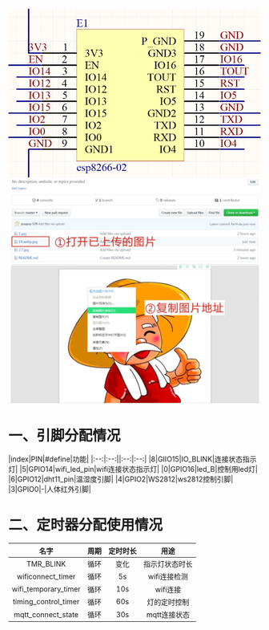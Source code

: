 ![esp8266-2_IO](https://github.com/sqbbingo/image/blob/master/grand_desig_image/esp8266_io.png)
![](https://github.com/youyou-579/123/blob/master/2.8.jpg?raw=true)
# 一、引脚分配情况
|index|PIN|#define|功能|
|:--:|:--:||:--:|:--:|
|8|GIIO15|IO_BLINK|连接状态指示灯|
|5|GPIO14|wifi_led_pin|wifi连接状态指示灯|
|0|GPIO16|led_B|控制用led灯|
|6|GPIO12|dht11_pin|温湿度引脚|
|4|GPIO2|WS2812|ws2812控制引脚|
|3|GPIO0|-|人体红外引脚|

# 二、定时器分配使用情况
|名字|周期|定时时长|用途|
|:-:|:-:|:-:|:-:|
|TMR_BLINK|循环|变化|指示灯状态时长|
|wificonnect_timer|循环|5s|wifi连接检测|
|wifi_temporary_timer|循环|10s|wifi连接|
|timing_control_timer|循环|60s|灯的定时控制|
|mqtt_connect_state|循环|30s|mqtt连接状态|
